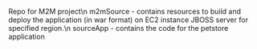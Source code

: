 Repo for M2M project\n
m2mSource - contains resources to build and deploy the application (in war format) on EC2 instance JBOSS server for specified region.\n
sourceApp - contains the code for the petstore application
